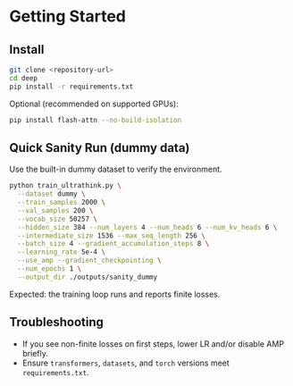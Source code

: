 # Getting Started

## Install

```bash
git clone <repository-url>
cd deep
pip install -r requirements.txt
```

Optional (recommended on supported GPUs):
```bash
pip install flash-attn --no-build-isolation
```

## Quick Sanity Run (dummy data)
Use the built-in dummy dataset to verify the environment.
```bash
python train_ultrathink.py \
  --dataset dummy \
  --train_samples 2000 \
  --val_samples 200 \
  --vocab_size 50257 \
  --hidden_size 384 --num_layers 4 --num_heads 6 --num_kv_heads 6 \
  --intermediate_size 1536 --max_seq_length 256 \
  --batch_size 4 --gradient_accumulation_steps 8 \
  --learning_rate 5e-4 \
  --use_amp --gradient_checkpointing \
  --num_epochs 1 \
  --output_dir ./outputs/sanity_dummy
```

Expected: the training loop runs and reports finite losses.

## Troubleshooting
- If you see non-finite losses on first steps, lower LR and/or disable AMP briefly.
- Ensure `transformers`, `datasets`, and `torch` versions meet `requirements.txt`.
